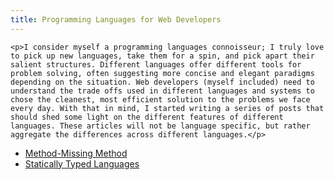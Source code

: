 ```yaml
---
title: Programming Languages for Web Developers
---
```

    <p>I consider myself a programming languages connoisseur; I truly love to pick up new languages, take them for a spin, and pick apart their salient structures. Different languages offer different tools for problem solving, often suggesting more concise and elegant paradigms depending on the situation. Web developers (myself included) need to understand the trade offs used in different languages and systems to chose the cleanest, most efficient solution to the problems we face every day. With that in mind, I started writing a series of posts that should shed some light on the different features of different languages. These articles will not be language specific, but rather aggregate the differences across different languages.</p>

- [Method-Missing Method](method-missing-method)
- [Statically Typed Languages](statically-typed-languages)
